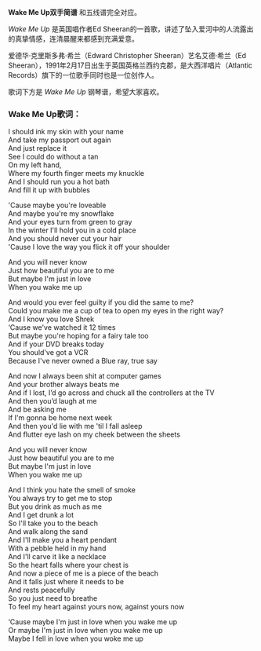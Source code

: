 

**Wake Me Up双手简谱** 和五线谱完全对应。

_Wake Me Up_ 是英国唱作者Ed Sheeran的一首歌，讲述了坠入爱河中的人流露出的真挚情感，连清晨醒来都感到充满爱意。

爱德华·克里斯多弗·希兰（Edward Christopher Sheeran）艺名艾德·希兰（Ed
Sheeran），1991年2月17日出生于英国英格兰西约克郡，是大西洋唱片（Atlantic Records）旗下的一位歌手同时也是一位创作人。

歌词下方是 _Wake Me Up_ 钢琴谱，希望大家喜欢。

### Wake Me Up歌词：

I should ink my skin with your name  
And take my passport out again  
And just replace it  
See I could do without a tan  
On my left hand,  
Where my fourth finger meets my knuckle  
And I should run you a hot bath  
And fill it up with bubbles

'Cause maybe you're loveable  
And maybe you're my snowflake  
And your eyes turn from green to gray  
In the winter I'll hold you in a cold place  
And you should never cut your hair  
'Cause I love the way you flick it off your shoulder

And you will never know  
Just how beautiful you are to me  
But maybe I'm just in love  
When you wake me up

And would you ever feel guilty if you did the same to me?  
Could you make me a cup of tea to open my eyes in the right way?  
And I know you love Shrek  
‘Cause we've watched it 12 times  
But maybe you're hoping for a fairy tale too  
And if your DVD breaks today  
You should've got a VCR  
Because I've never owned a Blue ray, true say

And now I always been shit at computer games  
And your brother always beats me  
And if I lost, I’d go across and chuck all the controllers at the TV  
And then you’d laugh at me  
And be asking me  
If I'm gonna be home next week  
And then you'd lie with me 'til I fall asleep  
And flutter eye lash on my cheek between the sheets

And you will never know  
Just how beautiful you are to me  
But maybe I'm just in love  
When you wake me up

And I think you hate the smell of smoke  
You always try to get me to stop  
But you drink as much as me  
And I get drunk a lot  
So I'll take you to the beach  
And walk along the sand  
And I'll make you a heart pendant  
With a pebble held in my hand  
And I'll carve it like a necklace  
So the heart falls where your chest is  
And now a piece of me is a piece of the beach  
And it falls just where it needs to be  
And rests peacefully  
So you just need to breathe  
To feel my heart against yours now, against yours now

‘Cause maybe I'm just in love when you wake me up  
Or maybe I'm just in love when you wake me up  
Maybe I fell in love when you woke me up

